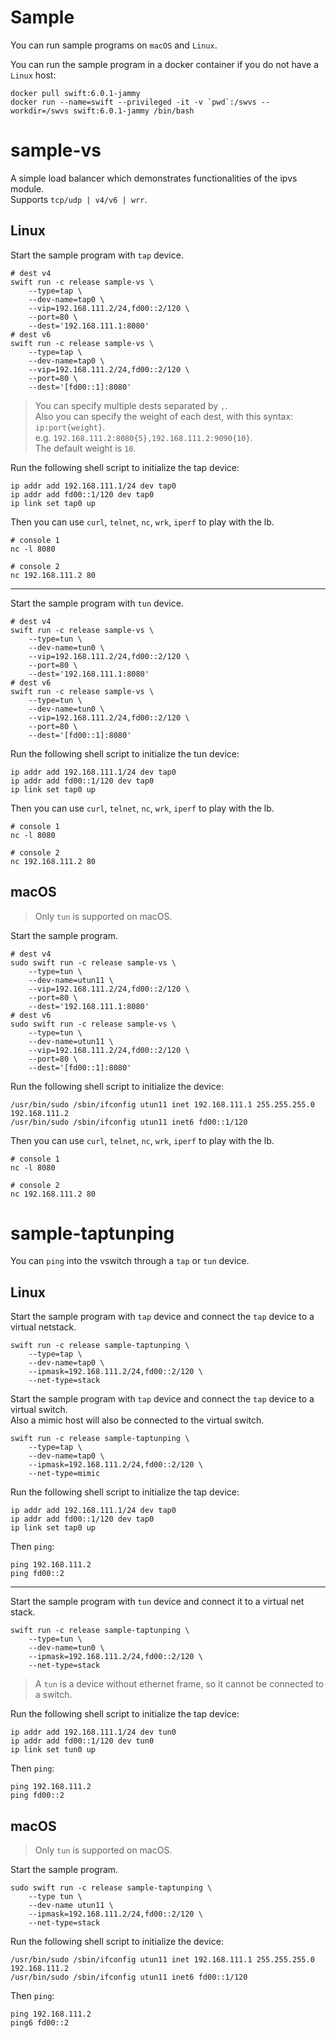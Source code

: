 # Sample

You can run sample programs on `macOS` and `Linux`.

You can run the sample program in a docker container if you do not have a `Linux` host:

```shell
docker pull swift:6.0.1-jammy
docker run --name=swift --privileged -it -v `pwd`:/swvs --workdir=/swvs swift:6.0.1-jammy /bin/bash
```

# sample-vs

A simple load balancer which demonstrates functionalities of the ipvs module.  
Supports `tcp/udp | v4/v6 | wrr`.

## Linux

Start the sample program with `tap` device.

```shell
# dest v4
swift run -c release sample-vs \
    --type=tap \
    --dev-name=tap0 \
    --vip=192.168.111.2/24,fd00::2/120 \
    --port=80 \
    --dest='192.168.111.1:8080'
# dest v6
swift run -c release sample-vs \
    --type=tap \
    --dev-name=tap0 \
    --vip=192.168.111.2/24,fd00::2/120 \
    --port=80 \
    --dest='[fd00::1]:8080'
```

> You can specify multiple dests separated by `,`.  
> Also you can specify the weight of each dest, with this syntax: `ip:port{weight}`.  
> e.g. `192.168.111.2:8080{5},192.168.111.2:9090{10}`.  
> The default weight is `10`.

Run the following shell script to initialize the tap device:

```shell
ip addr add 192.168.111.1/24 dev tap0
ip addr add fd00::1/120 dev tap0
ip link set tap0 up
```

Then you can use `curl`, `telnet`, `nc`, `wrk`, `iperf` to play with the lb.

```shell
# console 1
nc -l 8080

# console 2
nc 192.168.111.2 80
```

---

Start the sample program with `tun` device.

```shell
# dest v4
swift run -c release sample-vs \
    --type=tun \
    --dev-name=tun0 \
    --vip=192.168.111.2/24,fd00::2/120 \
    --port=80 \
    --dest='192.168.111.1:8080'
# dest v6
swift run -c release sample-vs \
    --type=tun \
    --dev-name=tun0 \
    --vip=192.168.111.2/24,fd00::2/120 \
    --port=80 \
    --dest='[fd00::1]:8080'
```

Run the following shell script to initialize the tun device:

```
ip addr add 192.168.111.1/24 dev tap0
ip addr add fd00::1/120 dev tap0
ip link set tap0 up
```

Then you can use `curl`, `telnet`, `nc`, `wrk`, `iperf` to play with the lb.

```shell
# console 1
nc -l 8080

# console 2
nc 192.168.111.2 80
```

## macOS

> Only `tun` is supported on macOS.

Start the sample program.

```shell
# dest v4
sudo swift run -c release sample-vs \
    --type=tun \
    --dev-name=utun11 \
    --vip=192.168.111.2/24,fd00::2/120 \
    --port=80 \
    --dest='192.168.111.1:8080'
# dest v6
sudo swift run -c release sample-vs \
    --type=tun \
    --dev-name=utun11 \
    --vip=192.168.111.2/24,fd00::2/120 \
    --port=80 \
    --dest='[fd00::1]:8080'
```

Run the following shell script to initialize the device:

```shell
/usr/bin/sudo /sbin/ifconfig utun11 inet 192.168.111.1 255.255.255.0 192.168.111.2
/usr/bin/sudo /sbin/ifconfig utun11 inet6 fd00::1/120
```

Then you can use `curl`, `telnet`, `nc`, `wrk`, `iperf` to play with the lb.

```shell
# console 1
nc -l 8080

# console 2
nc 192.168.111.2 80
```

# sample-taptunping

You can `ping` into the vswitch through a `tap` or `tun` device.

## Linux

Start the sample program with `tap` device and connect the `tap` device to a virtual netstack.

```shell
swift run -c release sample-taptunping \
    --type=tap \
    --dev-name=tap0 \
    --ipmask=192.168.111.2/24,fd00::2/120 \
    --net-type=stack
```

Start the sample program with `tap` device and connect the `tap` device to a virtual switch.  
Also a mimic host will also be connected to the virtual switch.

```shell
swift run -c release sample-taptunping \
    --type=tap \
    --dev-name=tap0 \
    --ipmask=192.168.111.2/24,fd00::2/120 \
    --net-type=mimic
```

Run the following shell script to initialize the tap device:

```shell
ip addr add 192.168.111.1/24 dev tap0
ip addr add fd00::1/120 dev tap0
ip link set tap0 up
```

Then `ping`:

```shell
ping 192.168.111.2
ping fd00::2
```

---

Start the sample program with `tun` device and connect it to a virtual net stack.

```shell
swift run -c release sample-taptunping \
    --type=tun \
    --dev-name=tun0 \
    --ipmask=192.168.111.2/24,fd00::2/120 \
    --net-type=stack
```

> A `tun` is a device without ethernet frame, so it cannot be connected to a switch.

Run the following shell script to initialize the tap device:

```shell
ip addr add 192.168.111.1/24 dev tun0
ip addr add fd00::1/120 dev tun0
ip link set tun0 up
```

Then `ping`:

```shell
ping 192.168.111.2
ping fd00::2
```

## macOS

> Only `tun` is supported on macOS.

Start the sample program.

```shell
sudo swift run -c release sample-taptunping \
    --type tun \
    --dev-name utun11 \
    --ipmask=192.168.111.2/24,fd00::2/120 \
    --net-type=stack
```

Run the following shell script to initialize the device:

```shell
/usr/bin/sudo /sbin/ifconfig utun11 inet 192.168.111.1 255.255.255.0 192.168.111.2
/usr/bin/sudo /sbin/ifconfig utun11 inet6 fd00::1/120
```

Then `ping`:

```shell
ping 192.168.111.2
ping6 fd00::2
```
